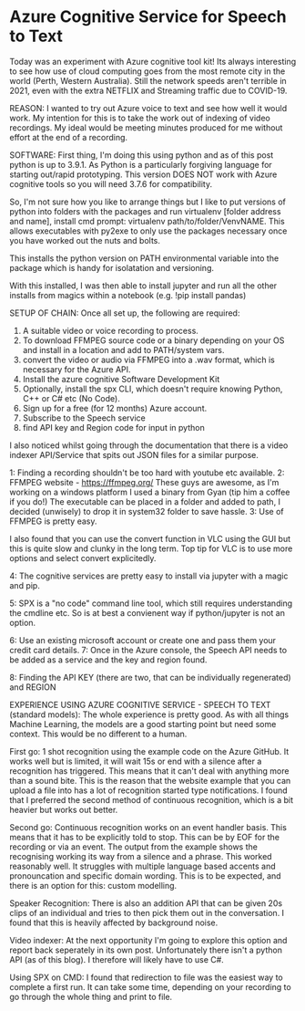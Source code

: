 # Azure Cognitive Service for Speech to Text

Today was an experiment with Azure cognitive tool kit!
Its always interesting to see how use of cloud computing goes from the most remote city in the world (Perth, Western Australia).
Still the network speeds aren't terrible in 2021, even with the extra NETFLIX and Streaming traffic due to COVID-19.

REASON:
I wanted to try out Azure voice to text and see how well it would work.
My intention for this is to take the work out of indexing of video recordings.
My ideal would be meeting minutes produced for me without effort at the end of a recording.

SOFTWARE:
First thing, I'm doing this using python and as of this post python is up to 3.9.1.
As Python is a particularly forgiving language for starting out/rapid prototyping.
This version DOES NOT work with Azure cognitive tools so you will need 3.7.6 for compatibility.

So, I'm not sure how you like to arrange things but I like to put versions of python into folders with the packages
and run virtualenv [folder address and name], install cmd prompt: virtualenv path/to/folder/VenvNAME.
This allows executables with py2exe to only use the packages necessary once you have worked out the nuts and bolts.

This installs the python version on PATH environmental variable into the package which is handy for isolatation and versioning.

With this installed, I was then able to install jupyter and run all the other installs from magics within a notebook (e.g. !pip install pandas)

SETUP OF CHAIN:
Once all set up, the following are required:
1. A suitable video or voice recording to process.
2. To download FFMPEG source code or a binary depending on your OS and install in a location and add to PATH/system vars.
3. convert the video or audio via FFMPEG into a .wav format, which is necessary for the Azure API.
4. Install the azure cognitive Software Development Kit
5. Optionally, install the spx CLI, which doesn't require knowing Python, C++ or C# etc (No Code).
6. Sign up for a free (for 12 months) Azure account.
7. Subscribe to the Speech service
8. find API key and Region code for input in python

I also noticed whilst going through the documentation that there is a video indexer API/Service that spits out JSON files for a similar purpose.

1: Finding a recording shouldn't be too hard with youtube etc available.
2: FFMPEG website - https://ffmpeg.org/
These guys are awesome, as I'm working on a windows platform I used a binary from Gyan (tip him a coffee if you do!)
The executable can be placed in a folder and added to path, I decided (unwisely) to drop it in system32 folder to save hassle.
3: Use of FFMPEG is pretty easy.

I also found that you can use the convert function in VLC using the GUI but this is quite slow and clunky in the long term.
Top tip for VLC is to use more options and select convert explicitedly.

4: The cognitive services are pretty easy to install via jupyter with a magic and pip.

5: SPX is a "no code" command line tool, which still requires understanding the cmdline etc. So is at best a convienent way if python/jupyter is not
an option.

6: Use an existing microsoft account or create one and pass them your credit card details.
7: Once in the Azure console, the Speech API needs to be added as a service and the key and region found.


8: Finding the API KEY (there are two, that can be individually regenerated) and REGION

EXPERIENCE USING AZURE COGNITIVE SERVICE - SPEECH TO TEXT (standard models):
The whole experience is pretty good.
As with all things Machine Learning, the models are a good starting point but need some context.
This would be no different to a human.

First go:
1 shot recognition using the example code on the Azure GitHub.
It works well but is limited, it will wait 15s or end with a silence after a recognition has triggered.
This means that it can't deal with anything more than a sound bite.
This is the reason that the website example that you can upload a file into has a lot of recognition started type notifications.
I found that I preferred the second method of continuous recognition, which is a bit heavier but works out better.

Second go:
Continuous recognition works on an event handler basis.
This means that it has to be explicitly told to stop.
This can be by EOF for the recording or via an event.
The output from the example shows the recognising working its way from a silence and a phrase.
This worked reasonably well.
It struggles with multiple language based accents and pronouncation and specific domain wording.
This is to be expected, and there is an option for this: custom modelling.

Speaker Recognition:
There is also an addition API that can be given 20s clips of an individual and tries to then pick them out in the conversation.
I found that this is heavily affected by background noise.

Video indexer:
At the next opportunity I'm going to explore this option and report back seperately in its own post.
Unfortunately there isn't a python API (as of this blog).
I therefore will likely have to use C#.

Using SPX on CMD:
I found that redirection to file was the easiest way to complete a first run.
It can take some time, depending on your recording to go through the whole thing and print to file.

